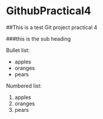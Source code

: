# GithubPractical4
##This is a test Git project practical 4

###this is the sub heading

Bullet list:

  * apples
  * oranges
  * pears

Numbered list:

  1. apples
  2. oranges
  3. pears
